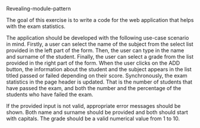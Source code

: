 Revealing-module-pattern

The goal of this exercise is to write a code for the web application that helps with the exam statistics. 

The application should be developed with the following use-case scenario in mind. Firstly, a user can select the name of the subject from the select list provided in the left part of the form. Then, the user can type in the name and surname of the student. Finally, the user can select a grade from the list provided in the right part of the form. When the user clicks on the ADD button, the information about the student and the subject appears in the list titled passed or failed depending on their score. Synchronously, the exam statistics in the page header is updated. That is the number of students that have passed the exam, and both the number and the percentage of the students who have failed the exam.

If the provided input is not valid, appropriate error messages should be shown. 
Both name and surname should be provided and both should start with capitals. The grade should be a valid numerical value from 1 to 10. 
